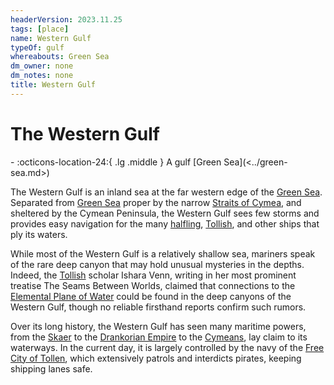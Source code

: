 ```yaml
---
headerVersion: 2023.11.25
tags: [place]
name: Western Gulf
typeOf: gulf
whereabouts: Green Sea
dm_owner: none
dm_notes: none
title: Western Gulf
---
```

# The Western Gulf
<div class="grid cards ext-narrow-margin ext-one-column" markdown>
-    :octicons-location-24:{ .lg .middle } A gulf [Green Sea](<../green-sea.md>)  
</div>


The Western Gulf is an inland sea at the far western edge of the [Green Sea](<../green-sea.md>). Separated from [Green Sea](<../green-sea.md>) proper by the narrow [Straits of Cymea](<../western-green-sea/straits-of-cymea.md>), and sheltered by the Cymean Peninsula, the Western Gulf sees few storms and provides easy navigation for the many [halfling](<../../species/halflings.md>), [Tollish](<tollen/tollen.md>), and other ships that ply its waters. 

While most of the Western Gulf is a relatively shallow sea, mariners speak of the rare deep canyon that may hold unusual mysteries in the depths. Indeed, the [Tollish](<tollen/tollen.md>) scholar Ishara Venn, writing in her most prominent treatise The Seams Between Worlds, claimed that connections to the [Elemental Plane of Water](<../../cosmology/energy-realms/elemental-plane-of-water.md>) could be found in the deep canyons of the Western Gulf, though no reliable firsthand reports confirm such rumors. 


Over its long history, the Western Gulf has seen many maritime powers, from the [Skaer](<../western-green-sea/realms/skaer.md>) to the [Drankorian Empire](<../../history/drankorian-era/drankorian-empire.md>) to the [Cymeans](<../western-green-sea/realms/cymea.md>), lay claim to its waterways. In the current day, it is largely controlled by the navy of the [Free City of Tollen](<tollen/tollen.md>), which extensively patrols and interdicts pirates, keeping shipping lanes safe. 

